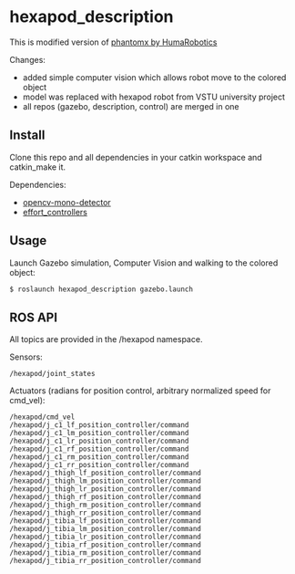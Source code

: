 # hexapod_description
This is modified version of [phantomx by  HumaRobotics](https://github.com/HumaRobotics/phantomx_description)

Changes:
 - added simple computer vision which allows robot move to the colored object
 - model was replaced with hexapod robot from VSTU university project
 - all repos (gazebo, description, control) are merged in one

## Install

Clone this repo and all dependencies in your catkin workspace and catkin_make it.

Dependencies:
 - [opencv-mono-detector](https://github.com/Garrus007/opencv-mono-detector)
 - [effort_controllers](http://wiki.ros.org/effort_controllers)

## Usage

Launch Gazebo simulation, Computer Vision and walking to the colored object:
```bash
$ roslaunch hexapod_description gazebo.launch
```

## ROS API

All topics are provided in the /hexapod namespace.

Sensors:

    /hexapod/joint_states

Actuators (radians for position control, arbitrary normalized speed for cmd_vel):

    /hexapod/cmd_vel
    /hexapod/j_c1_lf_position_controller/command
    /hexapod/j_c1_lm_position_controller/command
    /hexapod/j_c1_lr_position_controller/command
    /hexapod/j_c1_rf_position_controller/command
    /hexapod/j_c1_rm_position_controller/command
    /hexapod/j_c1_rr_position_controller/command
    /hexapod/j_thigh_lf_position_controller/command
    /hexapod/j_thigh_lm_position_controller/command
    /hexapod/j_thigh_lr_position_controller/command
    /hexapod/j_thigh_rf_position_controller/command
    /hexapod/j_thigh_rm_position_controller/command
    /hexapod/j_thigh_rr_position_controller/command
    /hexapod/j_tibia_lf_position_controller/command
    /hexapod/j_tibia_lm_position_controller/command
    /hexapod/j_tibia_lr_position_controller/command
    /hexapod/j_tibia_rf_position_controller/command
    /hexapod/j_tibia_rm_position_controller/command
    /hexapod/j_tibia_rr_position_controller/command
